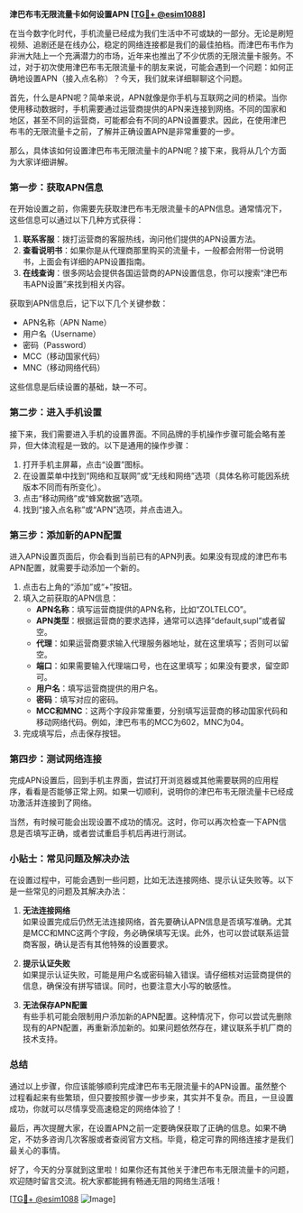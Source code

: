 **津巴布韦无限流量卡如何设置APN [[TG💪+ @esim1088](https://t.me/s/esim1088)]**

在当今数字化时代，手机流量已经成为我们生活中不可或缺的一部分。无论是刷短视频、追剧还是在线办公，稳定的网络连接都是我们的最佳拍档。而津巴布韦作为非洲大陆上一个充满潜力的市场，近年来也推出了不少优质的无限流量卡服务。不过，对于初次使用津巴布韦无限流量卡的朋友来说，可能会遇到一个问题：如何正确地设置APN（接入点名称）？今天，我们就来详细聊聊这个问题。

首先，什么是APN呢？简单来说，APN就像是你手机与互联网之间的桥梁。当你使用移动数据时，手机需要通过运营商提供的APN来连接到网络。不同的国家和地区，甚至不同的运营商，可能都会有不同的APN设置要求。因此，在使用津巴布韦的无限流量卡之前，了解并正确设置APN是非常重要的一步。

那么，具体该如何设置津巴布韦无限流量卡的APN呢？接下来，我将从几个方面为大家详细讲解。

### **第一步：获取APN信息**
在开始设置之前，你需要先获取津巴布韦无限流量卡的APN信息。通常情况下，这些信息可以通过以下几种方式获得：
1. **联系客服**：拨打运营商的客服热线，询问他们提供的APN设置方法。
2. **查看说明书**：如果你是从代理商那里购买的流量卡，一般都会附带一份说明书，上面会有详细的APN设置指南。
3. **在线查询**：很多网站会提供各国运营商的APN设置信息，你可以搜索“津巴布韦APN设置”来找到相关内容。

获取到APN信息后，记下以下几个关键参数：
- APN名称（APN Name）
- 用户名（Username）
- 密码（Password）
- MCC（移动国家代码）
- MNC（移动网络代码）

这些信息是后续设置的基础，缺一不可。

### **第二步：进入手机设置**
接下来，我们需要进入手机的设置界面。不同品牌的手机操作步骤可能会略有差异，但大体流程是一致的。以下是通用的操作步骤：

1. 打开手机主屏幕，点击“设置”图标。
2. 在设置菜单中找到“网络和互联网”或“无线和网络”选项（具体名称可能因系统版本不同而有所变化）。
3. 点击“移动网络”或“蜂窝数据”选项。
4. 找到“接入点名称”或“APN”选项，并点击进入。

### **第三步：添加新的APN配置**
进入APN设置页面后，你会看到当前已有的APN列表。如果没有现成的津巴布韦APN配置，就需要手动添加一个新的。

1. 点击右上角的“添加”或“+”按钮。
2. 填入之前获取的APN信息：
   - **APN名称**：填写运营商提供的APN名称，比如“ZOLTELCO”。
   - **APN类型**：根据运营商的要求选择，通常可以选择“default,supl”或者留空。
   - **代理**：如果运营商要求输入代理服务器地址，就在这里填写；否则可以留空。
   - **端口**：如果需要输入代理端口号，也在这里填写；如果没有要求，留空即可。
   - **用户名**：填写运营商提供的用户名。
   - **密码**：填写对应的密码。
   - **MCC和MNC**：这两个字段非常重要，分别填写运营商的移动国家代码和移动网络代码。例如，津巴布韦的MCC为602，MNC为04。
3. 完成填写后，点击保存按钮。

### **第四步：测试网络连接**
完成APN设置后，回到手机主界面，尝试打开浏览器或其他需要联网的应用程序，看看是否能够正常上网。如果一切顺利，说明你的津巴布韦无限流量卡已经成功激活并连接到了网络。

当然，有时候可能会出现设置不成功的情况。这时，你可以再次检查一下APN信息是否填写正确，或者尝试重启手机后再进行测试。

### **小贴士：常见问题及解决办法**
在设置过程中，可能会遇到一些问题，比如无法连接网络、提示认证失败等。以下是一些常见的问题及其解决办法：

1. **无法连接网络**  
   如果设置完成后仍然无法连接网络，首先要确认APN信息是否填写准确。尤其是MCC和MNC这两个字段，务必确保填写无误。此外，也可以尝试联系运营商客服，确认是否有其他特殊的设置要求。

2. **提示认证失败**  
   如果提示认证失败，可能是用户名或密码输入错误。请仔细核对运营商提供的信息，确保没有拼写错误。同时，也要注意大小写的敏感性。

3. **无法保存APN配置**  
   有些手机可能会限制用户添加新的APN配置。这种情况下，你可以尝试先删除现有的APN配置，再重新添加新的。如果问题依然存在，建议联系手机厂商的技术支持。

### **总结**
通过以上步骤，你应该能够顺利完成津巴布韦无限流量卡的APN设置。虽然整个过程看起来有些繁琐，但只要按照步骤一步步来，其实并不复杂。而且，一旦设置成功，你就可以尽情享受高速稳定的网络体验了！

最后，再次提醒大家，在设置APN之前一定要确保获取了正确的信息。如果不确定，不妨多咨询几次客服或者查阅官方文档。毕竟，稳定可靠的网络连接才是我们最关心的事情。

好了，今天的分享就到这里啦！如果你还有其他关于津巴布韦无限流量卡的问题，欢迎随时留言交流。祝大家都能拥有畅通无阻的网络生活哦！

[[TG💪+ @esim1088](https://t.me/s/esim1088) ![Image](https://i.postimg.cc/4NQfJmqS/Snipaste-2025-05-13-00-14-12.png)]